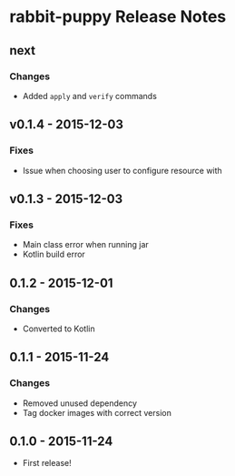 # rabbit-puppy Release Notes
## next
### Changes
- Added `apply` and `verify` commands

## v0.1.4 - 2015-12-03
### Fixes
- Issue when choosing user to configure resource with

## v0.1.3 - 2015-12-03
### Fixes
- Main class error when running jar
- Kotlin build error

## 0.1.2 - 2015-12-01
### Changes
- Converted to Kotlin

## 0.1.1 - 2015-11-24
### Changes
- Removed unused dependency
- Tag docker images with correct version

## 0.1.0 - 2015-11-24
- First release!
